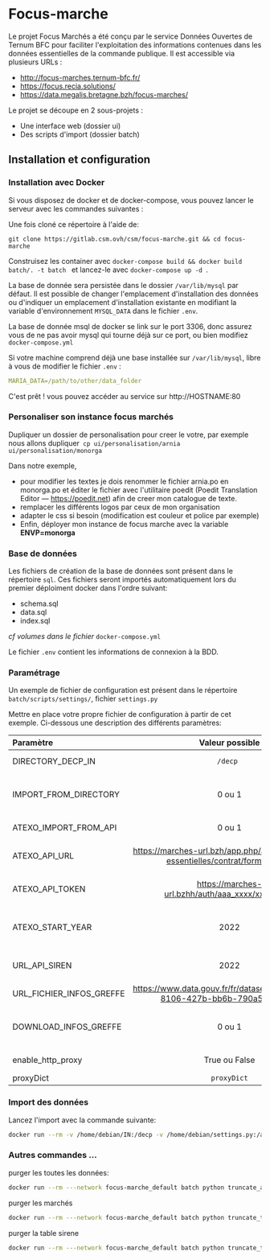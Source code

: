 # Focus-marche
Le projet Focus Marchés a été conçu par le service Données Ouvertes de Ternum BFC pour faciliter l'exploitation des informations contenues dans les données essentielles de la commande publique.
Il est accessible via plusieurs URLs :
- http://focus-marches.ternum-bfc.fr/
- https://focus.recia.solutions/
- https://data.megalis.bretagne.bzh/focus-marches/

Le projet se découpe en 2 sous-projets :
- Une interface web (dossier ui)
- Des scripts d'import (dossier batch)

## Installation et configuration


### Installation avec Docker

Si vous disposez de docker et de docker-compose, vous pouvez lancer le serveur avec les commandes suivantes :

Une fois cloné ce répertoire à l'aide de:

    git clone https://gitlab.csm.ovh/csm/focus-marche.git && cd focus-marche

Construisez les container avec `docker-compose build && docker build batch/. -t batch ` et lancez-le avec `docker-compose up -d `.

La base de donnée sera persistée dans le dossier `/var/lib/mysql` par défaut. Il est possible  de changer l'emplacement d'installation des données ou d'indiquer un emplacement d'installation existante en modifiant la variable d'environnement `MYSQL_DATA` dans le fichier `.env`.

La base de donnée msql de docker se link sur le port 3306, donc assurez vous de ne pas avoir mysql qui tourne déjà sur ce port, ou bien modifiez `docker-compose.yml`

Si votre machine comprend déjà une base installée sur `/var/lib/mysql`, libre à vous de modifier le fichier `.env` :
```yml
MARIA_DATA=/path/to/other/data_folder
```

C'est prêt ! vous pouvez accéder au service sur http://HOSTNAME:80


### Personaliser son instance focus marchés
Dupliquer un dossier de personalisation pour creer le votre, par exemple nous allons dupliquer` cp ui/personalisation/arnia  ui/personalisation/monorga`

Dans notre exemple, 
- pour modifier les textes je dois renommer le fichier arnia.po en monorga.po et éditer le fichier avec l'utilitaire poedit (Poedit Translation Editor — https://poedit.net) afin de creer mon catalogue de texte.
- remplacer les différents logos par ceux de mon organisation
- adapter le css si besoin (modification est couleur et police par exemple)
- Enfin, déployer mon instance de focus marche avec la variable **ENVP=monorga**




### Base de données

Les fichiers de création de la base de données sont présent dans le répertoire `sql`. Ces fichiers seront importés automatiquement lors du premier déploiment docker dans l'ordre suivant:
- schema.sql
- data.sql
- index.sql

_cf volumes dans le fichier_ `docker-compose.yml`

Le fichier `.env` contient les informations de connexion à la BDD.


### Paramétrage
Un exemple de fichier de configuration est présent dans le répertoire `batch/scripts/settings/`, fichier `settings.py`

Mettre en place votre propre fichier de configuration à partir de cet exemple. Ci-dessous une description des différents paramètres:

| Paramètre| Valeur possible | Description |
| :-------------|:------------:| :-----|
| DIRECTORY_DECP_IN | ``/decp ``|  Répertoire des fichiers decps à importer  |
| IMPORT_FROM_DIRECTORY |0 ou 1| Active ou non l'import des fichiers decp présent dans  le repertoire DIRECTORY_DECP_IN|
| ATEXO_IMPORT_FROM_API | 0 ou 1 |   Active ou non l'import des marchés depuis l'api Atexo |
| ATEXO_API_URL | https://marches-url.bzh/app.php/api/v1/donnees-essentielles/contrat/format-pivot  |Url de l'API atexo à utliser lors des imports,  ,obligatoire si ATEXO_IMPORT_FROM_API=1 |
| ATEXO_API_TOKEN |https://marches-url.bzhh/auth/aaa_xxxx/xxxxxxxxx|    Url d'obtention d'un token pour l'API atexo ,,obligatoire si ATEXO_IMPORT_FROM_API=1 |
| ATEXO_START_YEAR |2022|  Première année à importer, utilisé en cas d'import avec l'api Atexo, ,obligatoire si ATEXO_IMPORT_FROM_API=1 |
| URL_API_SIREN |2022|  Première année à importer, ,obligatoire si ATEXO_IMPORT_FROM_API=1 |
| URL_FICHIER_INFOS_GREFFE |https://www.data.gouv.fr/fr/datasets/r/8d5774e7-8106-427b-bb6b-790a59d272bd| URL de téléchargement du dataset info greffe |
| DOWNLOAD_INFOS_GREFFE | 0 ou 1| Active ou non le téléchargement du fichier info greffe, si 0 alors le fichier info greffe doit déja étre pésent|
| enable_http_proxy | True ou False         | Active ou non l'utilisation d'un proxy http  |
| proxyDict | ```proxyDict```|   Parémétrage du proxy http |

### Import des données
Lancez l'import avec la commande suivante:
```bash
docker run --rm -v /home/debian/IN:/decp -v /home/debian/settings.py:/appli/scripts/settings/settings.py -v /home/debian/chiffres-cles-2020.csv:/workdir/chiffres-cles-2020.csv --network focus-marche_default batch
```


### Autres commandes ...

purger les toutes les données:
```bash
docker run --rm ---network focus-marche_default batch python truncate_all.py
```

purger les marchés
```bash
docker run --rm ---network focus-marche_default batch python truncate_table_marche.py
```

purger la table sirene
```bash
docker run --rm ---network focus-marche_default batch python truncate_table_marche.py_sirene.py
```
